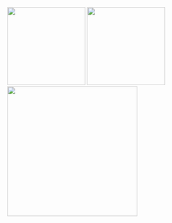 <div>
  <img height="180em" src="https://github-readme-stats.vercel.app/api?username=BernardoJFilho&show_icons=true&theme=gruvbox&include_all_commits=true&count_private=true"/>
  <img height="180em" src="https://github-readme-stats.vercel.app/api/top-langs/?username=BernardoJFilho&layout=compact&langs_count=10&theme=gruvbox"/>

  <!-- TEMAS: dark, radical, merko, gruvbox, tokyonight, onedark, cobalt, synthwave, highcontrast, dracula -->
</div>
<div>
  <img height="300em" width= "300em"src="https://media.tenor.com/CFowpSoO7VsAAAAM/adad.gif"/>
</div>
